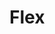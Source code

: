 <EuiPageHeader>
  <EuiPageHeaderSection>
    <EuiTitle @size="l">
      <h1>
        Flex
      </h1>
    </EuiTitle>
  </EuiPageHeaderSection>
</EuiPageHeader>